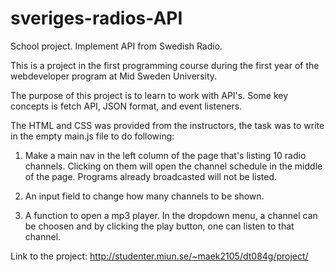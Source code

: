 # sveriges-radios-API
School project. Implement API from Swedish Radio.

This is a project in the first programming course during the first year of the webdeveloper program at Mid Sweden University.

The purpose of this project is to learn to work with API's. Some key concepts is fetch API, JSON format, and event listeners.

The HTML and CSS was provided from the instructors, the task was to write in the empty main.js file to do following:

1. Make a main nav in the left column of the page that's listing 10 radio channels. Clicking on them will open the channel schedule in the middle of the page. Programs already
   broadcasted will not be listed.
   
2. An input field to change how many channels to be shown. 

3. A function to open a mp3 player. In the dropdown menu, a channel can be choosen and by clicking the play button, one can listen to that channel.


Link to the project: 
http://studenter.miun.se/~maek2105/dt084g/project/
